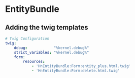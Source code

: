 EntityBundle
============

Adding the twig templates
-------------------------
```Yaml
# Twig Configuration
twig:
    debug:            "%kernel.debug%"
    strict_variables: "%kernel.debug%"
    form:
        resources:
            - 'HnEntityBundle:Form:entity_plus.html.twig'
            - 'HnEntityBundle:Form:delete.html.twig'
```
